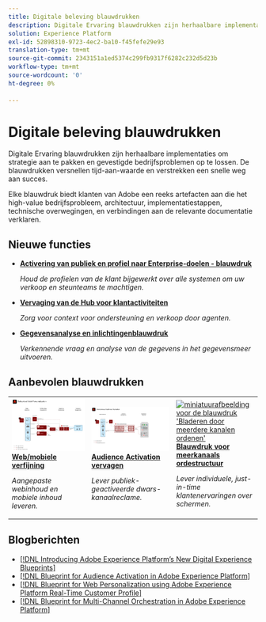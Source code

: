 ```yaml
---
title: Digitale beleving blauwdrukken
description: Digitale Ervaring blauwdrukken zijn herhaalbare implementaties om strategie aan te pakken en gevestigde bedrijfsproblemen op te lossen. Ze versnellen tijd tot waarde en bieden een snelle weg naar succes.
solution: Experience Platform
exl-id: 52898310-9723-4ec2-ba10-f45fefe29e93
translation-type: tm+mt
source-git-commit: 2343151a1ed5374c299fb9317f6282c232d5d23b
workflow-type: tm+mt
source-wordcount: '0'
ht-degree: 0%

---
```


# Digitale beleving blauwdrukken

Digitale Ervaring blauwdrukken zijn herhaalbare implementaties om strategie aan te pakken en gevestigde bedrijfsproblemen op te lossen. De blauwdrukken versnellen tijd-aan-waarde en verstrekken een snelle weg aan succes.

Elke blauwdruk biedt klanten van Adobe een reeks artefacten aan die het high-value bedrijfsprobleem, architectuur, implementatiestappen, technische overwegingen, en verbindingen aan de relevante documentatie verklaren.

## Nieuwe functies

* **[Activering van publiek en profiel naar Enterprise-doelen - blauwdruk](/help/blueprints/audience-activation/enterprise-destinations.md)**

   *Houd de profielen van de klant bijgewerkt over alle systemen om uw verkoop en steunteams te machtigen. &#x200B;*
* **[Vervaging van de Hub voor klantactiviteiten](/help/blueprints/audience-activation/customer-activity.md)**

   *Zorg voor context voor ondersteuning en verkoop door agenten.*
* **[Gegevensanalyse en inlichtingenblauwdruk](/help/blueprints/data-insights/analysis.md)**

   *Verkennende vraag en analyse van de gegevens in het gegevensmeer uitvoeren.*

## Aanbevolen blauwdrukken

<table style="table-layout:fixed">
<tr>
  <td>
    <a href="https://experienceleague.adobe.com/docs/blueprints-learn/architecture/web-personalization/overview.html"><img alt="miniatuurafbeelding voor de blauwdruk 'Web Personalization'" src="web-personalization/assets/personalization.svg" /></a>
    <div><a href="https://experienceleague.adobe.com/docs/blueprints-learn/architecture/web-personalization/overview.html"><strong>Web/mobiele verfijning</strong></a></div>
    <p><em>Aangepaste webinhoud en mobiele inhoud leveren.</em></p>
  </td>
  <td>
    <a href="https://experienceleague.adobe.com/docs/blueprints-learn/architecture/audience-activation/overview.html"><img alt="miniatuurafbeelding voor de blauwdruk 'Audience Activation'" src="audience-activation/assets/aam.svg" /></a>
    <div><a href="https://experienceleague.adobe.com/docs/blueprints-learn/architecture/audience-activation/overview.html"><strong>Audience Activation vervagen</strong></a></div>
    <p><em>Lever publiek-geactiveerde dwars-kanaalreclame.</em></p>
  </td>
  <td>
    <a href="https://experienceleague.adobe.com/docs/blueprints-learn/architecture/multi-channel-message-orchestration/overview.html"><img alt="miniatuurafbeelding voor de blauwdruk 'Bladeren door meerdere kanalen ordenen'" src="multi-channel-message-orchestration/assets/aepbatch.svg" /></a>
    <div><a href="https://experienceleague.adobe.com/docs/blueprints-learn/architecture/multi-channel-message-orchestration/overview.html"><strong>Blauwdruk voor meerkanaals ordestructuur</strong></a></div>
    <p><em>Lever individuele, just-in-time klantenervaringen over schermen.</em></p>
  </td>
</tr>
</table>


## Blogberichten

* [[!DNL Introducing Adobe Experience Platform’s New Digital Experience Blueprints]](https://medium.com/adobetech/introducing-adobe-experience-platforms-new-digital-experience-blueprints-93a6b5f5da7c)
* [[!DNL Blueprint for Audience Activation in Adobe Experience Platform]](https://medium.com/adobetech/a-blueprint-for-audience-activation-in-adobe-experience-platform-b2b30fae90fd)
* [[!DNL Blueprint for Web Personalization using Adobe Experience Platform Real-Time Customer Profile]](https://medium.com/adobetech/blueprint-for-web-personalization-using-adobe-experience-platform-real-time-customer-profile-fef2ce7a4b2f)
* [[!DNL Blueprint for Multi-Channel Orchestration in Adobe Experience Platform]](https://medium.com/adobetech/blueprint-for-multi-channel-orchestration-in-adobe-experience-platform-c68317e94184)
